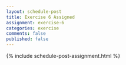 ```yaml
---
layout: schedule-post
title: Exercise 6 Assigned
assignment: exercise-6
categories: exercise
comments: false
published: false
---
```

{% include schedule-post-assignment.html %}